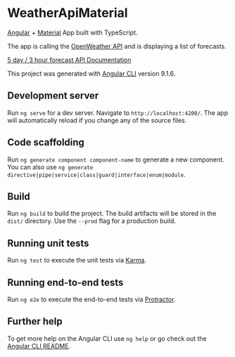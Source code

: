 # WeatherApiMaterial
[Angular](https://angular.io/) + [Material](https://material.angular.io/) App built with TypeScript.  

The app is calling the [OpenWeather API](https://openweathermap.org/api) and is displaying  a list of forecasts.  

[5 day / 3 hour forecast API Documentation](https://openweathermap.org/forecast5)  

This project was generated with [Angular CLI](https://github.com/angular/angular-cli) version 9.1.6.


## Development server

Run `ng serve` for a dev server. Navigate to `http://localhost:4200/`. The app will automatically reload if you change any of the source files.

## Code scaffolding

Run `ng generate component component-name` to generate a new component. You can also use `ng generate directive|pipe|service|class|guard|interface|enum|module`.

## Build

Run `ng build` to build the project. The build artifacts will be stored in the `dist/` directory. Use the `--prod` flag for a production build.

## Running unit tests

Run `ng test` to execute the unit tests via [Karma](https://karma-runner.github.io).

## Running end-to-end tests

Run `ng e2e` to execute the end-to-end tests via [Protractor](http://www.protractortest.org/).

## Further help

To get more help on the Angular CLI use `ng help` or go check out the [Angular CLI README](https://github.com/angular/angular-cli/blob/master/README.md).
